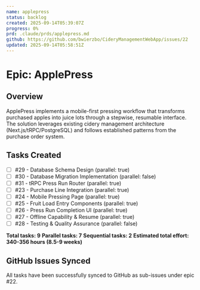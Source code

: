```yaml
---
name: applepress
status: backlog
created: 2025-09-14T05:39:07Z
progress: 0%
prd: .claude/prds/applepress.md
github: https://github.com/bwierzbo/CideryManagementWebApp/issues/22
updated: 2025-09-14T05:58:51Z
---
```


# Epic: ApplePress

## Overview

ApplePress implements a mobile-first pressing workflow that transforms purchased apples into juice lots through a stepwise, resumable interface. The solution leverages existing cidery management architecture (Next.js/tRPC/PostgreSQL) and follows established patterns from the purchase order system.

## Tasks Created

- [ ] #29 - Database Schema Design (parallel: true)
- [ ] #30 - Database Migration Implementation (parallel: false)
- [ ] #31 - tRPC Press Run Router (parallel: true)
- [ ] #23 - Purchase Line Integration (parallel: true)
- [ ] #24 - Mobile Pressing Page (parallel: true)
- [ ] #25 - Fruit Load Entry Components (parallel: true)
- [ ] #26 - Press Run Completion UI (parallel: true)
- [ ] #27 - Offline Capability & Resume (parallel: true)
- [ ] #28 - Testing & Quality Assurance (parallel: false)

**Total tasks: 9**
**Parallel tasks: 7**
**Sequential tasks: 2**
**Estimated total effort: 340-356 hours (8.5-9 weeks)**

## GitHub Issues Synced

All tasks have been successfully synced to GitHub as sub-issues under epic #22.